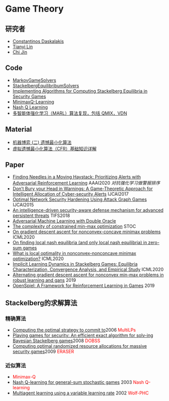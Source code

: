 # Game Theory

## 研究者
- [Constantinos Daskalakis](http://cfcs.pku.edu.cn/news/239766.htm)
- [Tianyi Lin](https://tydlin.github.io/)
- [Chi Jin](https://baike.baidu.com/item/%E9%87%91%E9%A9%B0/8105610?fr=aladdin)

## Code
- [MarkovGameSolvers](https://github.com/sailik1991/MarkovGameSolvers)
- [StackelbergEquilibribumSolvers](https://github.com/sailik1991/StackelbergEquilibribumSolvers)
- [Implementing Algorithms for Computing Stackelberg Equilibria in Security Games](https://github.com/HolaHansi/game_theory.git)
- [MinimaxQ-Learning](https://github.com/theevann/MinimaxQ-Learning)
- [Nash Q Learning](https://github.com/tocom242242/nash_q_learning)
- [多智能体强化学习（MARL）算法复现，包括 QMIX，VDN](https://github.com/thesouther/MARL)
  
## Material
- [机器博弈 (二) 遗憾最小化算法](https://zhuanlan.zhihu.com/p/104463138)
- [虚拟遗憾最小化算法（CFR）基础知识详解](https://zhuanlan.zhihu.com/p/139696555)

## Paper
- [Finding Needles in a Moving Haystack: Prioritizing Alerts with Adversarial Reinforcement Learning]() AAAI2020 *对抗强化学习做警报排序*
- [Don’t Bury your Head in Warnings: A Game-Theoretic Approach for Intelligent Allocation of Cyber-security Alerts]() IJCAI2017
- [Optimal Network Security Hardening Using Attack Graph Games]() IJCAI2015
- [An intelligence-driven security-aware defense mechanism for advanced persistent threats]() TIFS2018
- [Adversarial Machine Learning with Double Oracle]()
- [The complexity of constrained min-max optimization]() STOC
- [On gradient descent ascent for nonconvex-concave minimax problems]() ICML2020
- [On finding local nash equilibria (and only local nash equilibria) in zero-sum games]() 
- [What is local optimality in nonconvex-nonconcave minimax optimization?]() ICML2020
- [Implicit Learning Dynamics in Stackelberg Games: Equilibria Characterization, Convergence Analysis, and Empirical Study]() ICML2020
- [Alternating gradient descent ascent for nonconvex min-max problems in robust learning and gans]() 2019
- [OpenSpiel: A Framework for Reinforcement
Learning in Games]() 2019

## Stackelberg的求解算法

### 精确算法
- [Computing the optimal strategy to commit to]()2006 <font color="red">MultiLPs</font> 
- [Playing games for security: An efficient exact algorithm for solv-ing Bayesian Stackelberg games]()2008 <font color="red">DOBSS</font> 
- [Computing optimal randomized resource allocations for massive security games]()2009 <font color="red">ERASER</font> 

### 近似算法
- <font color="red">Minimax-Q</font> 
- [Nash Q-learning for general-sum stochastic games]() 2003 <font color="red">Nash Q-learning</font> 
- [Multiagent learning using a variable learning rate]() 2002 <font color="red">Wolf-PHC</font> 
